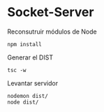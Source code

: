 # Socket-Server

Reconsutruir módulos de Node
```
npm install
```

Generar el DIST
```
tsc -w
```

Levantar servidor
```
nodemon dist/
node dist/
```

